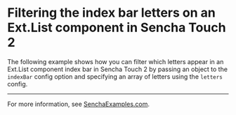 # Filtering the index bar letters on an Ext.List component in Sencha Touch 2 #

The following example shows how you can filter which letters appear in an Ext.List component index bar in Sencha Touch 2 by passing an object to the `indexBar` config option and specifying an array of letters using the `letters` config.

---

For more information, see [SenchaExamples.com]().
